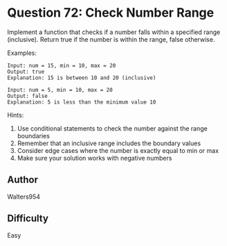 # Question 72: Check Number Range

Implement a function that checks if a number falls within a specified range (inclusive). Return true if the number is within the range, false otherwise.

Examples:

```
Input: num = 15, min = 10, max = 20
Output: true
Explanation: 15 is between 10 and 20 (inclusive)

Input: num = 5, min = 10, max = 20
Output: false
Explanation: 5 is less than the minimum value 10
```

Hints:

1. Use conditional statements to check the number against the range boundaries
2. Remember that an inclusive range includes the boundary values
3. Consider edge cases where the number is exactly equal to min or max
4. Make sure your solution works with negative numbers

## Author

Walters954

## Difficulty

Easy
